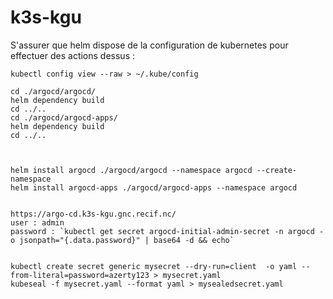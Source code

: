 # k3s-kgu

S'assurer que helm dispose de la configuration de kubernetes pour effectuer des actions dessus :

```
kubectl config view --raw > ~/.kube/config
```

```
cd ./argocd/argocd/
helm dependency build
cd ../..
cd ./argocd/argocd-apps/
helm dependency build
cd ../..



helm install argocd ./argocd/argocd --namespace argocd --create-namespace
helm install argocd-apps ./argocd/argocd-apps --namespace argocd


https://argo-cd.k3s-kgu.gnc.recif.nc/
user : admin
password : `kubectl get secret argocd-initial-admin-secret -n argocd -o jsonpath="{.data.password}" | base64 -d && echo`


kubectl create secret generic mysecret --dry-run=client  -o yaml --from-literal=password=azerty123 > mysecret.yaml
kubeseal -f mysecret.yaml --format yaml > mysealedsecret.yaml
```
